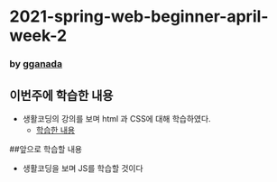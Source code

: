 # 2021-spring-web-beginner-april-week-2

### by [gganada](https://github.com/gganada)

## 이번주에 학습한 내용
- 생활코딩의 강의를 보며 html 과 CSS에 대해 학습하였다.
  -  [학습한 내용](https://gganada.github.io/JH_WebStudy/)

##앞으로 학습할 내용
 - 생활코딩을 보며 JS를 학습할 것이다
